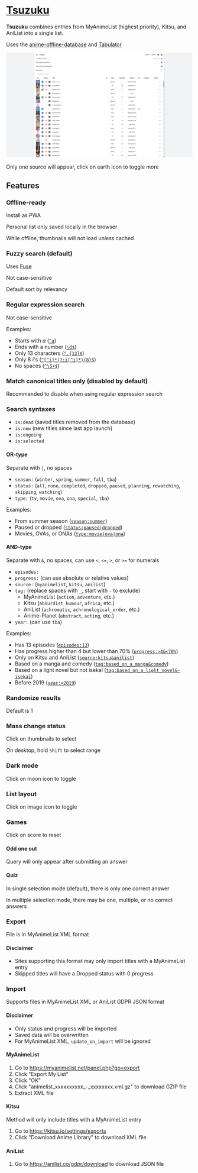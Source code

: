 # [Tsuzuku](https://kuzutsu.github.io/tsuzuku/)
**Tsuzuku** combines entries from MyAnimeList (highest priority), Kitsu, and AniList into a single list.

Uses the [anime-offline-database](https://github.com/manami-project/anime-offline-database) and [Tabulator](https://github.com/olifolkerd/tabulator)

![](https://raw.githubusercontent.com/kuzutsu/tsuzuku/master/preview.png)

Only one source will appear, click on earth icon to toggle more

## Features
### Offline-ready
Install as PWA

Personal list only saved locally in the browser

While offline, thumbnails will not load unless cached

### Fuzzy search (default)
Uses [Fuse](https://github.com/krisk/fuse)

Not case-sensitive

Default sort by relevancy

### Regular expression search
Not case-sensitive

Examples:
* Starts with *a* ([`^a`](https://kuzutsu.github.io/tsuzuku/?query=%255Ea&regex=1&alt=0))
* Ends with a number ([`\d$`](https://kuzutsu.github.io/tsuzuku/?query=%255Cd%2524&regex=1&alt=0))
* Only 13 characters ([`^.{13}$`](https://kuzutsu.github.io/tsuzuku/?query=%255E.%257B13%257D%2524&regex=1&alt=0))
* Only 8 *i*'s ([`^[^i]*(?:i[^i]*){8}$`](https://kuzutsu.github.io/tsuzuku/?query=%255E%255B%255Ei%255D*%28%253F%253Ai%255B%255Ei%255D*%29%257B8%257D%2524&regex=1&alt=0))
* No spaces ([`^\S+$`](https://kuzutsu.github.io/tsuzuku/?query=%255E%255CS%252B%2524&regex=1&alt=0))

### Match canonical titles only (disabled by default)
Recommended to disable when using regular expression search

### Search syntaxes
* `is:dead` (saved titles removed from the database)
* `is:new` (new titles since last app launch)
* `is:ongoing`
* `is:selected`

#### OR-type
Separate with `|`, no spaces
* `season:` (`winter`, `spring`, `summer`, `fall`, `tba`)
* `status:` (`all`, `none`, `completed`, `dropped`, `paused`, `planning`, `rewatching`, `skipping`, `watching`)
* `type:` (`tv`, `movie`, `ova`, `ona`, `special`, `tba`)

Examples:
* From summer season ([`season:summer`](https://kuzutsu.github.io/tsuzuku/?query=season%253Asummer))
* Paused or dropped ([`status:paused|dropped`](https://kuzutsu.github.io/tsuzuku/?query=status%253Apaused%257Cdropped))
* Movies, OVAs, or ONAs ([`type:movie|ova|ona`](https://kuzutsu.github.io/tsuzuku/?query=type%253Amovie%257Cova%257Cona))

#### AND-type
Separate with `&`, no spaces, can use `<`, `<=`, `>`, or `>=` for numerals
* `episodes:`
* `progress:` (can use absolute or relative values)
* `source:` (`myanimelist`, `kitsu`, `anilist`)
* `tag:` (replace spaces with `_`, start with `-` to exclude)
  * MyAnimeList (`action`, `adventure`, etc.)
  * Kitsu (`absurdist_humour`, `africa`, etc.)
  * AniList (`achromatic`, `achronological_order`, etc.)
  * Anime-Planet (`abstract`, `acting`, etc.)
* `year:` (can use `tba`)

Examples:
* Has 13 episodes ([`episodes:13`](https://kuzutsu.github.io/tsuzuku/?query=episodes%253A13))
* Has progress higher than 4 but lower than 70% ([`progress:>4&<70%`](https://kuzutsu.github.io/tsuzuku/?query=progress%253A%253E4%2526%253C70%2525))
* Only on Kitsu and AniList ([`source:kitsu&anilist`](https://kuzutsu.github.io/tsuzuku/?query=source%253Akitsu%2526anilist))
* Based on a manga and comedy ([`tag:based_on_a_manga&comedy`](https://kuzutsu.github.io/tsuzuku/?query=tag%253Abased_on_a_manga%2526comedy))
* Based on a light novel but not isekai ([`tag:based_on_a_light_novel&-isekai`](https://kuzutsu.github.io/tsuzuku/?query=tag%253Abased_on_a_light_novel%2526-isekai))
* Before 2019 ([`year:<2019`](https://kuzutsu.github.io/tsuzuku/?query=year%253A%253C2019))

### Randomize results
Default is 1

### Mass change status
Click on thumbnails to select

On desktop, hold `Shift` to select range

### Dark mode
Click on moon icon to toggle

### List layout
Click on image icon to toggle

### Games
Click on score to reset

#### Odd one out
Query will only appear after submitting an answer

#### Quiz
In single selection mode (default), there is only one correct answer

In multiple selection mode, there may be one, multiple, or no correct answers

### Export
File is in MyAnimeList XML format

#### Disclaimer
* Sites supporting this format may only import titles with a MyAnimeList entry
* Skipped titles will have a Dropped status with 0 progress

### Import
Supports files in MyAnimeList XML or AniList GDPR JSON format

#### Disclaimer
* Only status and progress will be imported
* Saved data will be overwritten
* For MyAnimeList XML, `update_on_import` will be ignored

#### MyAnimeList
1. Go to https://myanimelist.net/panel.php?go=export
1. Click "Export My List"
1. Click "OK"
1. Click "animelist_xxxxxxxxxx_-_xxxxxxxx.xml.gz" to download GZIP file
1. Extract XML file

#### Kitsu
Method will only include titles with a MyAnimeList entry
1. Go to https://kitsu.io/settings/exports
1. Click "Download Anime Library" to download XML file

#### AniList
1. Go to https://anilist.co/gdpr/download to download JSON file